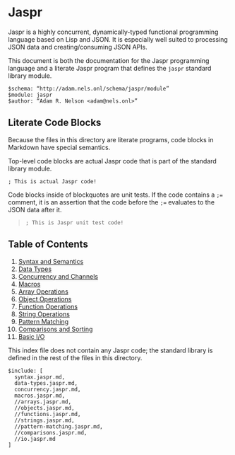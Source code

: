 # Jaspr

Jaspr is a highly concurrent, dynamically-typed functional programming language based on Lisp and JSON. It is especially well suited to processing JSON data and creating/consuming JSON APIs.

This document is both the documentation for the Jaspr programming language and a literate Jaspr program that defines the `jaspr` standard library module.

    $schema: “http://adam.nels.onl/schema/jaspr/module”
    $module: jaspr
    $author: “Adam R. Nelson <adam@nels.onl>”

## Literate Code Blocks

Because the files in this directory are literate programs, code blocks in Markdown have special semantics.

Top-level code blocks are actual Jaspr code that is part of the standard library module.

    ; This is actual Jaspr code!

Code blocks inside of blockquotes are unit tests. If the code contains a `;=` comment, it is an assertion that the code before the `;=` evaluates to the JSON data after it.

>     ; This is Jaspr unit test code!

## Table of Contents

1. [Syntax and Semantics](syntax.jaspr.md)
2. [Data Types](data-types.jaspr.md)
3. [Concurrency and Channels](concurrency.jaspr.md)
4. [Macros](macros.jaspr.md)
5. [Array Operations](arrays.jaspr.md)
6. [Object Operations](objects.jaspr.md)
7. [Function Operations](functions.jaspr.md)
8. [String Operations](strings.jaspr.md)
9. [Pattern Matching](pattern-matching.jaspr.md)
10. [Comparisons and Sorting](comparisons.jaspr.md)
11. [Basic I/O](io.jaspr.md)

This index file does not contain any Jaspr code; the standard library is defined in the rest of the files in this directory.

    $include: [
      syntax.jaspr.md,
      data-types.jaspr.md,
      concurrency.jaspr.md,
      macros.jaspr.md,
      //arrays.jaspr.md,
      //objects.jaspr.md,
      //functions.jaspr.md,
      //strings.jaspr.md,
      //pattern-matching.jaspr.md,
      //comparisons.jaspr.md,
      //io.jaspr.md
    ]
